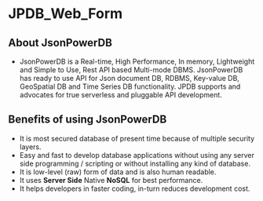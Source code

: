 # JPDB_Web_Form

## About JsonPowerDB
* JsonPowerDB is a Real-time, High Performance, In memory, Lightweight and Simple to Use, Rest API based Multi-mode DBMS. JsonPowerDB has ready to use API for Json document DB, RDBMS, Key-value DB, GeoSpatial DB and Time Series DB functionality. JPDB supports and advocates for true serverless and pluggable API development.

## Benefits of using JsonPowerDB
*  It is most secured database of present time because of multiple security layers.
*  Easy and fast to develop database applications without using any server side programming / scripting or without installing any kind of database.
*  It is low-level (raw) form of data and is also human readable.
*  It uses **Server Side** Native **NoSQL** for best performance.
*  It helps developers in faster coding, in-turn reduces development cost.
